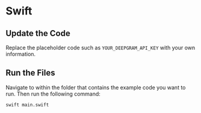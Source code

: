 # Swift

## Update the Code

Replace the placeholder code such as `YOUR_DEEPGRAM_API_KEY` with your own information.

## Run the Files

Navigate to within the folder that contains the example code you want to run. Then run the following command:

```
swift main.swift
```

